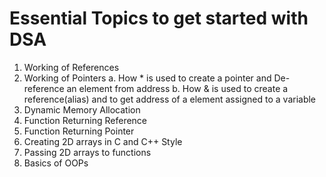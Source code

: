 # Essential Topics to get started with DSA

1. Working of References
2. Working of Pointers 
    a. How * is used to create a pointer and De-reference an element from address
    b. How & is used to create a reference(alias) and to get address of a element assigned to a variable
3. Dynamic Memory Allocation
4. Function Returning Reference
5. Function Returning Pointer
6. Creating 2D arrays in C and C++ Style
7. Passing 2D arrays to functions
8. Basics of OOPs